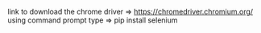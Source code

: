 link to download the chrome driver => https://chromedriver.chromium.org/
using command prompt type => pip install selenium
